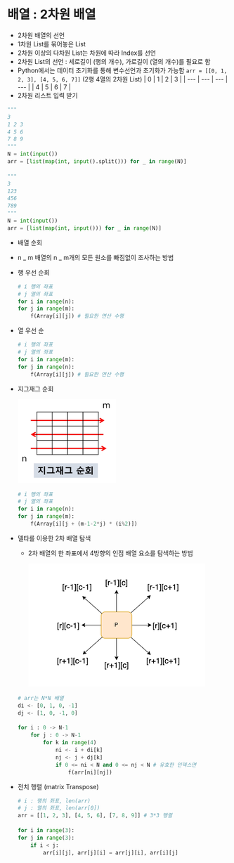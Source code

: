 # 배열 : 2차원 배열

- 2차원 배열의 선언
- 1차원 List를 묶어놓은 List
- 2차원 이상의 다차원 List는 차원에 따라 Index를 선언
- 2차원 List의 선언 : 세로길이 (행의 개수), 가로길이 (열의 개수)를 필요로 함
- Python에서는 데이터 초기화를 통해 변수선언과 초기화가 가능함
  `arr = [[0, 1, 2, 3], [4, 5, 6, 7]]` (2행 4열의 2차원 List)
  | 0 | 1 | 2 | 3 |
  | --- | --- | --- | --- |
  | 4 | 5 | 6 | 7 |
- 2차원 리스트 입력 받기

```python
"""
3
1 2 3
4 5 6
7 8 9
"""
N = int(input())
arr = [list(map(int, input().split())) for _ in range(N)]

"""
3
123
456
789
"""
N = int(input())
arr = [list(map(int, input())) for _ in range(N)]
```

- 배열 순회
- n _ m 배열의 n _ m개의 모든 원소를 빠짐없이 조사하는 방법
- 행 우선 순회
  ```python
  # i 행의 좌표
  # j 열의 좌표
  for i in range(n):
  for j in range(m):
      f(Array[i][j]) # 필요한 연산 수행
  ```
- 열 우선 순
  ```python
  # i 행의 좌표
  # j 열의 좌표
  for i in range(m):
  for j in range(n):
      f(Array[i][j]) # 필요한 연산 수행
  ```
- 지그재그 순회

  <img src="../img/04_2차원_배열_1.png">

  ```python
  # i 행의 좌표
  # j 열의 좌표
  for i in range(n):
  for j in range(m):
      f(Array[i][j + (m-1-2*j) * (i%2)])
  ```

- 델타를 이용한 2차 배열 탐색

  - 2차 배열의 한 좌표에서 4방향의 인접 배열 요소를 탐색하는 방법

    <img src="../img/04_2차원_배열_2.png">

  ```python
  # arr는 N*N 배열
  di <- [0, 1, 0, -1]
  dj <- [1, 0, -1, 0]

  for i : 0 -> N-1
      for j : 0 -> N-1
          for k in range(4)
              ni <- i + di[k]
              nj <- j + dj[k]
              if 0 <= ni < N and 0 <= nj < N # 유효한 인덱스면
                  f(arr[ni][nj])
  ```

- 전치 행렬 (matrix Transpose)

  ```python
  # i : 행의 좌표, len(arr)
  # j : 열의 좌표, len(arr[0])
  arr = [[1, 2, 3], [4, 5, 6], [7, 8, 9]] # 3*3 행렬

  for i in range(3):
  for j in range(3):
      if i < j:
          arr[i][j], arr[j][i] = arr[j][i], arr[i][j]
  ```
